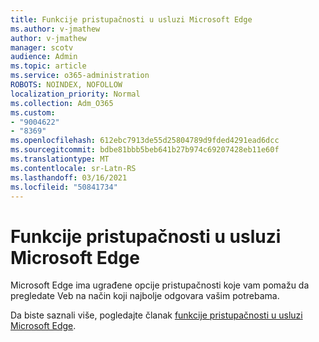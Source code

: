```yaml
---
title: Funkcije pristupačnosti u usluzi Microsoft Edge
ms.author: v-jmathew
author: v-jmathew
manager: scotv
audience: Admin
ms.topic: article
ms.service: o365-administration
ROBOTS: NOINDEX, NOFOLLOW
localization_priority: Normal
ms.collection: Adm_O365
ms.custom:
- "9004622"
- "8369"
ms.openlocfilehash: 612ebc7913de55d25804789d9fded4291ead6dcc
ms.sourcegitcommit: bdbe81bbb5beb641b27b974c69207428eb11e60f
ms.translationtype: MT
ms.contentlocale: sr-Latn-RS
ms.lasthandoff: 03/16/2021
ms.locfileid: "50841734"
---
```

# <a name="accessibility-features-in-microsoft-edge"></a>Funkcije pristupačnosti u usluzi Microsoft Edge

Microsoft Edge ima ugrađene opcije pristupačnosti koje vam pomažu da pregledate Veb na način koji najbolje odgovara vašim potrebama.

Da biste saznali više, pogledajte članak [funkcije pristupačnosti u usluzi Microsoft Edge](https://go.microsoft.com/fwlink/?linkid=2153648).
